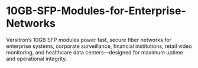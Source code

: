 # 10GB-SFP-Modules-for-Enterprise-Networks
Versitron’s 10GB SFP modules power fast, secure fiber networks for enterprise systems, corporate surveillance, financial institutions, retail video monitoring, and healthcare data centers—designed for maximum uptime and operational integrity.
